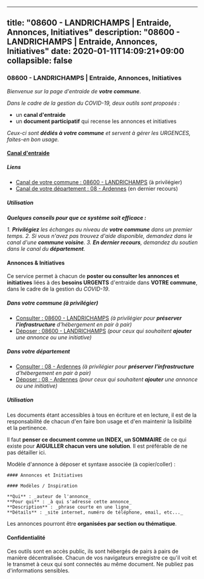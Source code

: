 
---
title: "08600 - LANDRICHAMPS | Entraide, Annonces, Initiatives"
description: "08600 - LANDRICHAMPS | Entraide, Annonces, Initiatives"
date: 2020-01-11T14:09:21+09:00
collapsible: false
---

### 08600 - LANDRICHAMPS | Entraide, Annonces, Initiatives

_Bienvenue sur la page d'entraide de **votre commune**_.

_Dans le cadre de la gestion du COVID-19, deux outils sont proposés :_

- un **canal d'entraide**
- un **document participatif** qui recense les annonces et initiatives

_Ceux-ci sont **dédiés à votre commune** et servent à gérer les URGENCES, faites-en bon usage._

#### [Canal d'entraide](https://entraide.stopcoronavirus.tech/#/channel/08600_landrichamps)

##### Liens

- [Canal de votre commune : 08600 	- LANDRICHAMPS](https://entraide.stopcoronavirus.tech/#/channel/08600_landrichamps) (à privilégier)
- [Canal de votre département : 08 	- Ardennes](https://entraide.stopcoronavirus.tech/#/channel/08_ardennes) (en dernier recours)

##### Utilisation

_**Quelques conseils pour que ce système soit efficace :**_

_1. **Privilégiez** les échanges au niveau de **votre commune** dans un premier temps._
_2. Si vous n'avez pas trouvez d'aide disponible, demandez dans le canal d'une **commune voisine**._
_3. **En dernier recours**, demandez du soutien dans le canal du **département**._

#### Annonces & Initiatives


Ce service permet à chacun de **poster ou consulter les annonces et initiatives** liées à des **besoins
URGENTS** d'entraide dans **VOTRE commune**, dans le cadre de la gestion du _COVID-19_.

##### Dans votre commune (à privilégier)

- [Consulter : 08600 	- LANDRICHAMPS](https://docs.stopcoronavirus.tech/#/r/markdown/08600_landrichamps/4XTTMG7xKwXeyRMsfGTBnDQJap8RfcnCFwHzMfgutoRPbsdmv) _(à privilégier pour **préserver l'infrastructure** d'hébergement en pair à pair)_
- [Déposer : 08600 	- LANDRICHAMPS](https://docs.stopcoronavirus.tech/#/w/markdown/08600_landrichamps/4XTTMG7xKwXeyRMsfGTBnDQJap8RfcnCFwHzMfgutoRPbsdmv-K3TgUSuLt8tzPU4QbyLAgypPG1PmoUWkwTjpffb6RmTzkTAPU6NL9mWDKozgFHAKK7dxrC86QptiR7nH9eGa7L4U4P47RPyQv3bD3DkGLYMoFaZHsPxSD8FQX2xH7JuCNUKRkM2k) _(pour ceux qui souhaitent **ajouter** une annonce ou une initiative)_

##### Dans votre département

- [Consulter : 08 	- Ardennes](https://docs.stopcoronavirus.tech/#/r/markdown/08_ardennes/4XTTM3vUKm4qxzWbEMHr4zr6AsU2stjkKdsaY9uMbmhXjv9QM) _(à privilégier pour **préserver l'infrastructure** d'hébergement en pair à pair)_
- [Déposer : 08 	- Ardennes](https://docs.stopcoronavirus.tech/#/w/markdown/08_ardennes/4XTTM3vUKm4qxzWbEMHr4zr6AsU2stjkKdsaY9uMbmhXjv9QM-K3TgUMB9u4JvtZdFBPfBexH6pGeKJREiRZLakfAxGDqg6fgd1ib6XHxM9tkwaYxqJV2qNTbboL5jGpTS7re5rUf5cB5fLzdnicM4aJkF5ZXmkvCRXEh5XT7432iWRZFby5MMVbKP) _(pour ceux qui souhaitent **ajouter** une annonce ou une initiative)_


##### Utilisation

Les documents étant accessibles à tous en écriture et en lecture, il est de la
responsabilité de chacun d'en faire bon usage et d'en maintenir la lisibilité
et la pertinence.

Il faut **penser ce document comme un INDEX, un SOMMAIRE** de ce qui existe
pour **AIGUILLER chacun vers une solution**. Il est préférable de ne pas détailler ici.

Modèle d'annonce à déposer et syntaxe associée (à copier/coller) :

    #### Annonces et Initiatives

    #### Modèles / Inspiration

    **Qui** : _auteur de l'annonce_
    **Pour qui** : _à qui s'adresse cette annonce_
    **Description** : _phrase courte en une ligne_
    **Détails** : _site internet, numéro de téléphone, email, etc..._


Les annonces pourront être **organisées par section ou thématique**.

#### Confidentialité

Ces outils sont en accès public, ils sont hébergés de pairs à pairs de manière décentralisée.
Chacun de vos navigateurs enregistre ce qu'il voit et le transmet à ceux qui sont connectés au même document.
Ne publiez pas d'informations sensibles.
